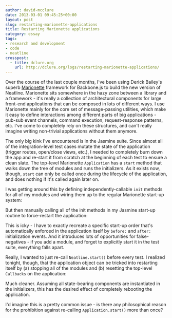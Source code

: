 ```yaml
---
author: david-mcclure
date: 2013-03-01 09:45:25+00:00
layout: post
slug: restarting-marionette-applications
title: Restarting Marionette applications
category: essay
tags:
- research and development
- code
- neatline
crosspost:
  - title: dclure.org
    url: http://dclure.org/logs/restarting-marionette-applications/
---
```


Over the course of the last couple months, I've been using Derick Bailey's superb [Marionette](https://github.com/marionettejs/backbone.marionette) framework for Backbone.js to build the new version of Neatline. Marionette sits somewhere in the hazy zone between a library and a framework - it's really a collection of architectural components for large front-end applications that can be composed in lots of different ways. I use Marionette mainly for the core set of message-passing utilities, which make it easy to define interactions among different parts of big applications - pub-sub event channels, command execution, request-response patterns, etc. I've come to completely rely on these structures, and can't really imagine writing non-trivial applications without them anymore.

The only big kink I've encountered is in the Jasmine suite. Since almost all of the integration-level test cases mutate the state of the application (trigger routes, open/close views, etc.), I needed to completely burn down the app and re-start it from scratch at the beginning of each test to ensure a clean slate. The top-level Marionette `Application` has a `start` method that walks down the tree of modules and runs the initializers. As it exists now, though, `start` can only be called once during the lifecycle of the application, and does nothing if it's called again later on.

I was getting around this by defining independently-callable `init` methods for all of my modules and wiring them up to the regular Marionette start-up system:



But then manually calling all of the init methods in my Jasmine start-up routine to force-restart the application:



This is icky - I have to exactly recreate a specific start-up order that's automatically enforced in the application itself by `before:` and `after:` initialization events. And it introduces lots of opportunities for false-negatives - if you add a module, and forget to explicitly start it in the test suite, everything falls apart.

Really, I wanted to just re-call `Neatline.start()` before every test. I realized tonight, though, that the application object can be tricked into restarting itself by (a) stopping all of the modules and (b) resetting the top-level `Callbacks` on the application:



Much cleaner. Assuming all state-bearing components are instantiated in the initializers, this has the desired effect of completely rebooting the application.

I'd imagine this is a pretty common issue - is there any philosophical reason for the prohibition against re-calling `Application.start()` more than once?
